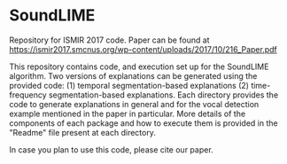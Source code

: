 # SoundLIME
Repository for ISMIR 2017 code.
Paper can be found at https://ismir2017.smcnus.org/wp-content/uploads/2017/10/216_Paper.pdf

This repository contains code, and execution set up for the SoundLIME algorithm. Two versions of explanations can be generated
using the provided code: (1) temporal segmentation-based explanations (2) time-frequency segmentation-based explanations.
Each directory provides the code to generate explanations in general and for the vocal detection example mentioned in the paper
in particular. More details of the components of each package and how to execute them is provided in the "Readme" file present
at each directory.

In case you plan to use this code, please cite our paper.


